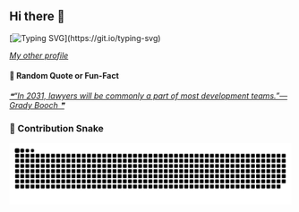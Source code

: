 ## Hi there 👋
[![Typing SVG](https://readme-typing-svg.demolab.com?font=Fira+Code&pause=1000&vCenter=true&width=435&lines=Hey%F0%9F%91%8B%2C+I'm+Edzel.;A+Fullstack+Developer.;And+a+lifetime+learner.)](https://git.io/typing-svg)

[*My other profile*](https://github.com/malasone)

#### 🔖 Random Quote or Fun-Fact
<a href="https://github.com/marketplace/actions/quote-readme">
<!--STARTS_HERE_QUOTE_README-->
<i>❝“In 2031, lawyers will be commonly a part of most development teams.”— Grady Booch   ❞</i>
<!--ENDS_HERE_QUOTE_README-->
</a>

<!-- #### 🌐 My Language Stats

<img alt="Language Stats" style="width:47%" src="https://github-readme-stats.vercel.app/api/top-langs/?username=edzel-apollo&layout=compact&langs_count=6&theme=graywhite&hide=jupyter%20notebook"/>

#### 🗓 My GitHub Card
<img alt="Github Stats" height="200" src="https://github-readme-stats.vercel.app/api?username=edzel-apollo&show_icons=true&include_all_commits=true&hide_rank=false&hide=contribs"> -->

### 🐍 Contribution Snake
<picture>
  <source media="(prefers-color-scheme: dark)" srcset="https://raw.githubusercontent.com/edzel-apollo/edzel-apollo/main/assets/github-contribution-grid-snake-dark.svg">
  <source media="(prefers-color-scheme: light)" srcset="https://raw.githubusercontent.com/edzel-apollo/edzel-apollo/main/assets/github-contribution-grid-snake.svg">
  <img alt="github contribution grid snake animation" src="https://raw.githubusercontent.com/edzel-apollo/edzel-apollo/main/assets/github-contribution-grid-snake.svg">
</picture>

<!--
**malasone/malasone** is a ✨ _special_ ✨ repository because its `README.md` (this file) appears on your GitHub profile.

Here are some ideas to get you started:

- 🔭 I’m currently working on ...
- 🌱 I’m currently learning ...
- 👯 I’m looking to collaborate on ...
- 🤔 I’m looking for help with ...
- 💬 Ask me about ...
- 📫 How to reach me: ...
- 😄 Pronouns: ...
- ⚡ Fun fact: ...
-->
